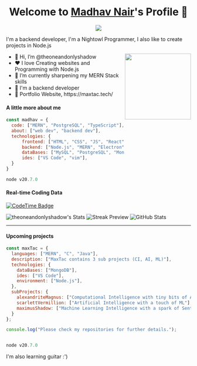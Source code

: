 <p align="center">
  <h1 align="center">Welcome to <a href="https://github.com/theoneandonlyshadow">Madhav Nair</a>'s Profile 👋</h1>
</p>
<p align="center">
  <a align="center" href="https://github.com/DenverCoder1/readme-typing-svg"><img src="https://readme-typing-svg.herokuapp.com?&font=Modenine&color=e6e6fa&size=25&lines=Welcome+to+my+GitHub+Profile!;I'm+a+Back+end+developer;No+sleep+for+the+WICKED;I'm+a+Node.js+developer;My+resume+is+down+below!;" /></a>
</p>
<p>I'm a backend developer, I'm a Nightowl Programmer, I also like to create projects in Node.js</p>
<img align="right" width="180px" src="https://cdn.discordapp.com/attachments/840257676524388412/1306641516332318730/madhav.png?ex=6737683d&is=673616bd&hm=402e39c603cc266b5ab7c40093396c02335538d9163f87deb00a6f952d1744a0&">
<ul>
  <li>👋 Hi, I’m @theoneandonlyshadow</li>
  <li>❤️ I love Creating websites and Programming with Node.js</li>
  <li>🌱 I’m currently sharpening my MERN Stack skills</li>
  <li>💼 I'm a backend developer</li>
  <li>🧐 Portfolio Website, https://maxtac.tech/</li>
</ul>

#### A little more about me
```javascript
const madhav = {
  code: ["MERN", "PostgreSQL", "TypeScript"],
  about: ["web dev", "backend dev"],
  technologies: {
      frontend: ["HTML", "CSS", "JS", "React"],
      backend: ["Node.js", "MERN", "Electron", "REST && CRUD"],
      dataBases: ["MySQL", "PostgreSQL", "MongoDB"],
      ides: ["VS Code", "vim"],
  }
}

node v20.7.0
```
#### Real-time Coding Data

[![CodeTime Badge](https://img.shields.io/endpoint?style=social&color=222&url=https%3A%2F%2Fapi.codetime.dev%2Fshield%3Fid%3D24975%26project%3D%26in=0)](https://codetime.dev)

![theoneandonlyshadow's Stats](https://github-readme-stats.vercel.app/api?username=theoneandonlyshadow&theme=react&show_icons=true&hide_border=true&count_private=true)
![Streak Preview](https://github-readme-streak-stats.herokuapp.com/?user=theoneandonlyshadow&theme=react&hide_border=true)
![GitHub Stats](https://github-readme-stats.vercel.app/api/top-langs/?username=theoneandonlyshadow&theme=dark&show_icons=true&hide_border=true&layout=compact)

------

#### Upcoming projects
```javascript
const maxTac = {
  languages: ["MERN", "C", "Java"],
  description: ["MaxTac contains 3 sub projects (CI, AI, ML)"],
  technologies: {
    dataBases: ["MongoDB"],
    ides: ["VS Code"],
    environment: ["Node.js"],
  },
  subProjects: {
    alexandriteMagnus: ["Computational Intelligence with tiny bits of AI."],
    scarlettVermillion: ["Artificial Intelligence with a touch of ML"],
    maximusShadow: ["Machine Learning Intelligence with a spark of Sentiment Analysis"],
  }
};

console.log("Please check my repositories for further details.");


node v20.7.0
```


I'm also learning guitar :')
<!-- resume here?
